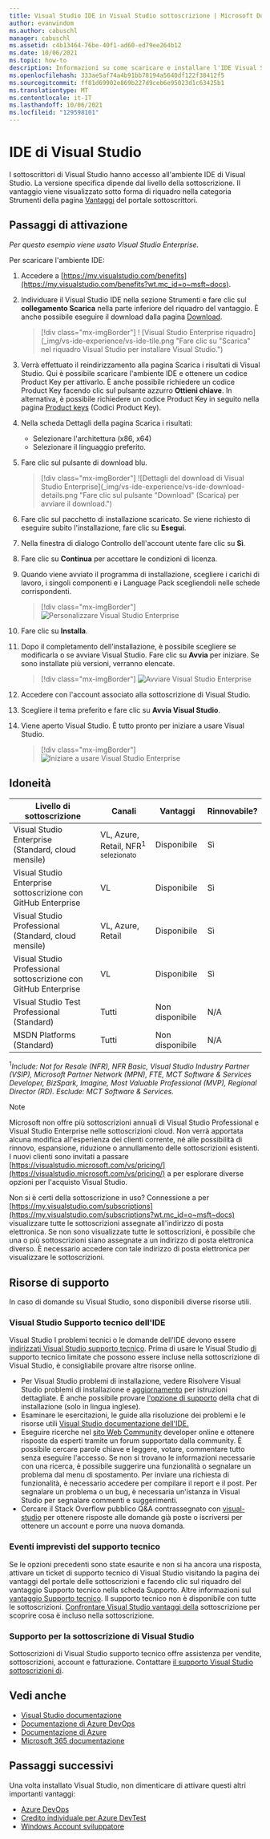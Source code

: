 ```yaml
---
title: Visual Studio IDE in Visual Studio sottoscrizione | Microsoft Docs
author: evanwindom
ms.author: cabuschl
manager: cabuschl
ms.assetid: c4b13464-76be-40f1-ad60-ed79ee264b12
ms.date: 10/06/2021
ms.topic: how-to
description: Informazioni su come scaricare e installare l'IDE Visual Studio incluso nella sottoscrizione Visual Studio
ms.openlocfilehash: 333ae5af74a4b91bb78194a5640df122f38412f5
ms.sourcegitcommit: ff81d69902e869b227d9ceb6e95023d1c63425b1
ms.translationtype: MT
ms.contentlocale: it-IT
ms.lasthandoff: 10/06/2021
ms.locfileid: "129598101"
---
```

# <a name="the-visual-studio-ide"></a>IDE di Visual Studio

I sottoscrittori di Visual Studio hanno accesso all'ambiente IDE di Visual Studio.  La versione specifica dipende dal livello della sottoscrizione.  Il vantaggio viene visualizzato sotto forma di riquadro nella categoria Strumenti della pagina [Vantaggi](https://my.visualstudio.com/benefits?wt.mc_id=o~msft~docs) del portale sottoscrittori.

## <a name="activation-steps"></a>Passaggi di attivazione

*Per questo esempio viene usato Visual Studio Enterprise.*

Per scaricare l'ambiente IDE:
1. Accedere a [https://my.visualstudio.com/benefits](https://my.visualstudio.com/benefits?wt.mc_id=o~msft~docs).
2. Individuare il Visual Studio IDE nella sezione Strumenti e fare clic sul **collegamento Scarica** nella parte inferiore del riquadro del vantaggio.  È anche possibile eseguire il download dalla pagina [Download](https://my.visualstudio.com/downloads?wt.mc_id=o~msft~docs).
   > [!div class="mx-imgBorder"]
   > ! [Visual Studio Enterprise riquadro] (_img/vs-ide-experience/vs-ide-tile.png "Fare clic su "Scarica" nel riquadro Visual Studio per installare Visual Studio.")

3. Verrà effettuato il reindirizzamento alla pagina Scarica i risultati di Visual Studio. Qui è possibile scaricare l'ambiente IDE e ottenere un codice Product Key per attivarlo. È anche possibile richiedere un codice Product Key facendo clic sul pulsante azzurro **Ottieni chiave**. In alternativa, è possibile richiedere un codice Product Key in seguito nella pagina [Product keys](https://my.visualstudio.com/productkeys) (Codici Product Key).
4. Nella scheda Dettagli della pagina Scarica i risultati:
   - Selezionare l'architettura (x86, x64)
   - Selezionare il linguaggio preferito.
5. Fare clic sul pulsante di download blu.
   > [!div class="mx-imgBorder"]
   > ![Dettagli del download di Visual Studio Enterprise](_img/vs-ide-experience/vs-ide-download-details.png "Fare clic sul pulsante "Download" (Scarica) per avviare il download.")
6. Fare clic sul pacchetto di installazione scaricato.  Se viene richiesto di eseguire subito l'installazione, fare clic su **Esegui**.
7. Nella finestra di dialogo Controllo dell'account utente fare clic su **Sì**.
8. Fare clic su **Continua** per accettare le condizioni di licenza.
9. Quando viene avviato il programma di installazione, scegliere i carichi di lavoro, i singoli componenti e i Language Pack scegliendoli nelle schede corrispondenti.
   > [!div class="mx-imgBorder"]
   > ![Personalizzare Visual Studio Enterprise](_img/vs-ide-experience/vs-ide-customize-install-cropped.png "Scegliere tra carichi di lavoro e altri componenti.")

10. Fare clic su **Installa**.

11. Dopo il completamento dell'installazione, è possibile scegliere se modificarla o se avviare Visual Studio.  Fare clic su **Avvia** per iniziare.  Se sono installate più versioni, verranno elencate.
    > [!div class="mx-imgBorder"]
    > ![Avviare Visual Studio Enterprise](_img/vs-ide-experience/vs-ide-versions.png "Fare clic su &quot;Avvia&quot; per avviare Visual Studio.")

12. Accedere con l'account associato alla sottoscrizione di Visual Studio.

13. Scegliere il tema preferito e fare clic su **Avvia Visual Studio**.

14. Viene aperto Visual Studio. È tutto pronto per iniziare a usare Visual Studio.

    > [!div class="mx-imgBorder"]
    > ![Iniziare a usare Visual Studio Enterprise](_img/vs-ide-experience/vs-ide-start-cropped.png "Visual Studio")


## <a name="eligibility"></a>Idoneità

| Livello di sottoscrizione                                                 |     Canali                                            | Vantaggi                                                          | Rinnovabile?    |
|--------------------------------------------------------------------|---------------------------------------------------------|------------------------------------------------------------------|---------------|
| Visual Studio Enterprise (Standard, cloud mensile)   | VL, Azure, Retail, NFR<sup>1 selezionato</sup> | Disponibile       |  Sì          |
| Visual Studio Enterprise sottoscrizione con GitHub Enterprise   | VL | Disponibile       |  Sì          |
| Visual Studio Professional (Standard, cloud mensile) | VL, Azure, Retail                                       | Disponibile                                                            |  Sì          |
| Visual Studio Professional sottoscrizione con GitHub Enterprise | VL   | Disponibile              |  Sì          |
| Visual Studio Test Professional (Standard)                         | Tutti                                            | Non disponibile                                             |  N/A         |
| MSDN Platforms (Standard)                                          | Tutti                                              | Non disponibile                                              |  N/A          |

<sup>1</sup>*Include: Not for Resale (NFR), NFR Basic, Visual Studio Industry Partner (VSIP), Microsoft Partner Network (MPN), FTE, MCT Software & Services Developer, BizSpark, Imagine, Most Valuable Professional (MVP), Regional Director (RD).  Esclude: MCT Software & Services.*  

> [!NOTE]
> Microsoft non offre più sottoscrizioni annuali di Visual Studio Professional e Visual Studio Enterprise nelle sottoscrizioni cloud. Non verrà apportata alcuna modifica all'esperienza dei clienti corrente, né alle possibilità di rinnovo, espansione, riduzione o annullamento delle sottoscrizioni esistenti. I nuovi clienti sono invitati a passare [https://visualstudio.microsoft.com/vs/pricing/](https://visualstudio.microsoft.com/vs/pricing/) a per esplorare diverse opzioni per l'acquisto Visual Studio.

Non si è certi della sottoscrizione in uso?  Connessione a per [https://my.visualstudio.com/subscriptions](https://my.visualstudio.com/subscriptions?wt.mc_id=o~msft~docs) visualizzare tutte le sottoscrizioni assegnate all'indirizzo di posta elettronica. Se non sono visualizzate tutte le sottoscrizioni, è possibile che una o più sottoscrizioni siano assegnate a un indirizzo di posta elettronica diverso.  È necessario accedere con tale indirizzo di posta elettronica per visualizzare le sottoscrizioni.

## <a name="support-resources"></a>Risorse di supporto
In caso di domande su Visual Studio, sono disponibili diverse risorse utili.

### <a name="visual-studio-ide-technical-support"></a>Visual Studio Supporto tecnico dell'IDE
 Visual Studio I problemi tecnici o le domande dell'IDE devono essere [indirizzati Visual Studio supporto tecnico](https://visualstudio.microsoft.com/vs/support/). Prima di usare le Visual Studio [di](vs-tech-support.md) supporto tecnico limitate che possono essere incluse nella sottoscrizione di Visual Studio, è consigliabile provare altre risorse online.
- Per Visual Studio problemi di installazione, vedere Risolvere Visual Studio problemi di installazione e [aggiornamento](https://docs.microsoft.com/visualstudio/install/troubleshooting-installation-issues) per istruzioni dettagliate. È anche possibile provare [l'opzione di supporto](https://visualstudio.microsoft.com/vs/support/#talktous) della chat di installazione (solo in lingua inglese).
- Esaminare le esercitazioni, le guide alla risoluzione dei problemi e le risorse utili [Visual Studio documentazione dell'IDE.](https://docs.microsoft.com/visualstudio/ide/)
- Eseguire ricerche nel [sito Web Community](https://developercommunity.visualstudio.com/) developer online e ottenere risposte da esperti tramite un forum supportato dalla community. È possibile cercare parole chiave e leggere, votare, commentare tutto senza eseguire l'accesso. Se non si trovano le informazioni necessarie con una ricerca, è possibile suggerire una funzionalità o segnalare un problema dal menu di spostamento. Per inviare una richiesta di funzionalità, è necessario accedere per compilare il report e il post. Per segnalare un problema o un bug, è necessaria un'istanza in Visual Studio per segnalare commenti e suggerimenti.
- Cercare il Stack Overflow pubblico Q&A contrassegnato con [visual-studio](https://stackoverflow.com/questions/tagged/visual-studio?tab=Newest) per ottenere risposte alle domande già poste o iscriversi per ottenere un account e porre una nuova domanda.

### <a name="technical-support-incidents"></a>Eventi imprevisti del supporto tecnico
Se le opzioni precedenti sono state esaurite e non si ha ancora una risposta, [](https://my.visualstudio.com/Benefits) attivare un ticket di supporto tecnico di Visual Studio visitando la pagina dei vantaggi del portale delle sottoscrizioni e facendo clic sul riquadro del vantaggio Supporto tecnico nella scheda Supporto. Altre informazioni sul [vantaggio Supporto tecnico](https://docs.microsoft.com/visualstudio/subscriptions/vs-tech-support). Il supporto tecnico non è disponibile con tutte le sottoscrizioni. [Confrontare Visual Studio vantaggi della](https://visualstudio.microsoft.com/vs/benefits/#azure?cat=visual-studio-enterprise-subscription) sottoscrizione per scoprire cosa è incluso nella sottoscrizione.

### <a name="visual-studio-subscription-support"></a>Supporto per la sottoscrizione di Visual Studio
Sottoscrizioni di Visual Studio supporto tecnico offre assistenza per vendite, sottoscrizioni, account e fatturazione. Contattare [il supporto Visual Studio sottoscrizioni di](https://my.visualstudio.com/gethelp).

## <a name="see-also"></a>Vedi anche
- [Visual Studio documentazione](/visualstudio/)
- [Documentazione di Azure DevOps](/azure/devops/)
- [Documentazione di Azure](/azure/)
- [Microsoft 365 documentazione](/microsoft-365/)

## <a name="next-steps"></a>Passaggi successivi
Una volta installato Visual Studio, non dimenticare di attivare questi altri importanti vantaggi:
- [Azure DevOps](vs-azure-devops.md)
- [Credito individuale per Azure DevTest](vs-azure.md)
- [Windows Account sviluppatore](vs-windows-dev.md)